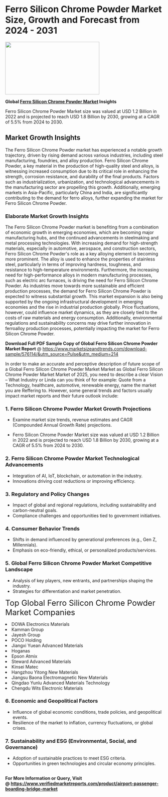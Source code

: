 <H1>Ferro Silicon Chrome Powder Market Size, Growth and Forecast from 2024 - 2031</H1><img class="aligncenter size-medium wp-image-584254" src="https://thirdeyenews.in/wp-content/uploads/2024/09/Global-Market-Research-300x168.jpeg" alt="" width="300" height="168" /><p><strong>Global&nbsp;<a href="https://www.marketsizeandtrends.com/download-sample/576114/&amp;utm_source=Pulse&amp;utm_medium=214">Ferro Silicon Chrome Powder Market</a> Insights</strong></p><p>Ferro Silicon Chrome Powder Market size was valued at USD 1.2 Billion in 2022 and is projected to reach USD 1.8 Billion by 2030, growing at a CAGR of 5.5% from 2024 to 2030.</p><p><h2>Market Growth Insights</h2> The Ferro Silicon Chrome Powder market has experienced a notable growth trajectory, driven by rising demand across various industries, including steel manufacturing, foundries, and alloy production. Ferro Silicon Chrome Powder, a key material in the production of high-quality steel and alloys, is witnessing increased consumption due to its critical role in enhancing the strength, corrosion resistance, and durability of the final products. Factors such as industrialization, urbanization, and technological advancements in the manufacturing sector are propelling this growth. Additionally, emerging markets in Asia-Pacific, particularly China and India, are significantly contributing to the demand for ferro alloys, further expanding the market for Ferro Silicon Chrome Powder. <h3>Elaborate Market Growth Insights</h3> The Ferro Silicon Chrome Powder market is benefiting from a combination of economic growth in emerging economies, which are becoming major manufacturing hubs, and the continued advancements in steelmaking and metal processing technologies. With increasing demand for high-strength materials, especially in automotive, aerospace, and construction sectors, Ferro Silicon Chrome Powder's role as a key alloying element is becoming more prominent. The alloy is used to enhance the properties of stainless steel, particularly in terms of improving hardness, toughness, and resistance to high-temperature environments. Furthermore, the increasing need for high-performance alloys in modern manufacturing processes, such as electric arc furnaces, is driving the need for Ferro Silicon Chrome Powder. As industries move towards more sustainable and efficient production processes, the demand for Ferro Silicon Chrome Powder is expected to witness substantial growth. This market expansion is also being supported by the ongoing infrastructural development in emerging economies and the rise in industrial production globally. Price fluctuations, however, could influence market dynamics, as they are closely tied to the costs of raw materials and energy consumption. Additionally, environmental regulations and sustainability concerns may drive further innovation in ferroalloy production processes, potentially impacting the market for Ferro Silicon Chrome Powder. </p><p><span class=""><strong>Download Full PDF Sample Copy of Global Ferro Silicon Chrome Powder Market Report</strong> @ <a href="https://www.marketsizeandtrends.com/download-sample/576114/&amp;utm_source=Pulse&amp;utm_medium=214" target="_blank">https://www.marketsizeandtrends.com/download-sample/576114/&amp;utm_source=Pulse&amp;utm_medium=214</a></span></p><p>In order to make an accurate and perceptive description of future scope of a Global&nbsp;Ferro Silicon Chrome Powder Market Market as Global&nbsp;Ferro Silicon Chrome Powder Market Market of 2025, you need to describe a clear Vision &ndash; What Industry or Linda can you think of for example: Quote from a Technology, healthcare, automotive, renewable energy, name the market you are Reffering to. However, some general trends and factors usually impact market reports and their future outlook include:</p><h3>1.&nbsp;<strong>Ferro Silicon Chrome Powder Market Growth Projections</strong></h3><ul><li>Examine market size trends, revenue estimates and CAGR (Compounded Annual Growth Rate) projections.</li><li><p>Ferro Silicon Chrome Powder Market size was valued at USD 1.2 Billion in 2022 and is projected to reach USD 1.8 Billion by 2030, growing at a CAGR of 5.5% from 2024 to 2030.</p></li></ul><h3>2.&nbsp;<strong>Ferro Silicon Chrome Powder Market Technological Advancements</strong></h3><ul><li>Integration of AI, IoT, blockchain, or automation in the industry.</li><li>Innovations driving cost reductions or improving efficiency.</li></ul><h3>3.&nbsp;<strong>Regulatory and Policy Changes</strong></h3><ul><li>Impact of global and regional regulations, including sustainability and carbon-neutral goals.</li><li>Compliance challenges and opportunities tied to government initiatives.</li></ul><h3>4.&nbsp;<strong>Consumer Behavior Trends</strong></h3><ul><li>Shifts in demand influenced by generational preferences (e.g., Gen Z, Millennials).</li><li>Emphasis on eco-friendly, ethical, or personalized products/services.</li></ul><h3>5.&nbsp;<strong>Global Ferro Silicon Chrome Powder Market Competitive Landscape</strong></h3><ul><li>Analysis of key players, new entrants, and partnerships shaping the industry.</li><li>Strategies for differentiation and market penetration.</li></ul><p data-pm-slice="1 1 []"><span style="color: inherit; font-family: inherit; font-size: 25px;">Top Global Ferro Silicon Chrome Powder Market Companies</span></p><div class="" data-test-id=""><p><li>DOWA Electronics Materials</li><li> Kamman Group</li><li> Jayesh Group</li><li> POCO Holding</li><li> Jiangxi Yuean Advanced Materials</li><li> Hoganas</li><li> Epson Atmix</li><li> Steward Advanced Materials</li><li> Kinsei Matec</li><li> Hangzhou Yitong New Materials</li><li> Jiangsu Baona Electromagnetic New Materials</li><li> Qingdao Yunlu Advanced Materials Technology</li><li> Chengdu Wits Electronic Materials</li></p></div><h3>6.&nbsp;<strong>Economic and Geopolitical Factors</strong></h3><ul><li>Influence of global economic conditions, trade policies, and geopolitical events.</li><li>Resilience of the market to inflation, currency fluctuations, or global crises.</li></ul><h3>7.&nbsp;<strong>Sustainability and ESG (Environmental, Social, and Governance)</strong></h3><ul><li>Adoption of sustainable practices to meet ESG criteria.</li><li>Opportunities in green technologies and circular economy principles.</li></ul><h2><strong style="font-size: 14px;">For More Information or Query, Visit @&nbsp;</strong><a style="background-color: #ffffff; font-size: 14px;" href="https://www.marketsizeandtrends.com/report/ferro-silicon-chrome-powder-market/" target="_blank">https://www.verifiedmarketreports.com/product/airport-passenger-boarding-bridge-market</a></h2>
